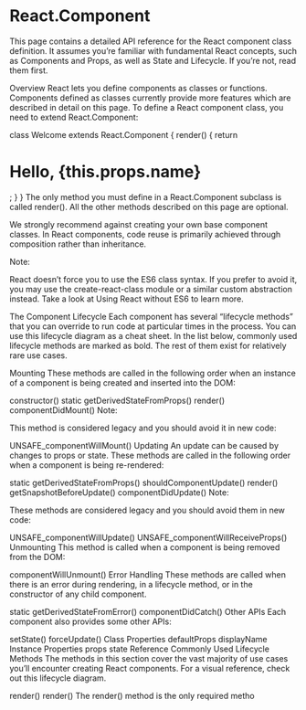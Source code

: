 # React.Component

This page contains a detailed API reference for the React component class definition. It assumes you’re familiar with fundamental React concepts, such as Components and Props, as well as State and Lifecycle. If you’re not, read them first.

Overview
React lets you define components as classes or functions. Components defined as classes currently provide more features which are described in detail on this page. To define a React component class, you need to extend React.Component:

class Welcome extends React.Component {
  render() {
    return <h1>Hello, {this.props.name}</h1>;
  }
}
The only method you must define in a React.Component subclass is called render(). All the other methods described on this page are optional.

We strongly recommend against creating your own base component classes. In React components, code reuse is primarily achieved through composition rather than inheritance.

Note:

React doesn’t force you to use the ES6 class syntax. If you prefer to avoid it, you may use the create-react-class module or a similar custom abstraction instead. Take a look at Using React without ES6 to learn more.

The Component Lifecycle
Each component has several “lifecycle methods” that you can override to run code at particular times in the process. You can use this lifecycle diagram as a cheat sheet. In the list below, commonly used lifecycle methods are marked as bold. The rest of them exist for relatively rare use cases.

Mounting
These methods are called in the following order when an instance of a component is being created and inserted into the DOM:

constructor()
static getDerivedStateFromProps()
render()
componentDidMount()
Note:

This method is considered legacy and you should avoid it in new code:

UNSAFE_componentWillMount()
Updating
An update can be caused by changes to props or state. These methods are called in the following order when a component is being re-rendered:

static getDerivedStateFromProps()
shouldComponentUpdate()
render()
getSnapshotBeforeUpdate()
componentDidUpdate()
Note:

These methods are considered legacy and you should avoid them in new code:

UNSAFE_componentWillUpdate()
UNSAFE_componentWillReceiveProps()
Unmounting
This method is called when a component is being removed from the DOM:

componentWillUnmount()
Error Handling
These methods are called when there is an error during rendering, in a lifecycle method, or in the constructor of any child component.

static getDerivedStateFromError()
componentDidCatch()
Other APIs
Each component also provides some other APIs:

setState()
forceUpdate()
Class Properties
defaultProps
displayName
Instance Properties
props
state
Reference
Commonly Used Lifecycle Methods
The methods in this section cover the vast majority of use cases you’ll encounter creating React components. For a visual reference, check out this lifecycle diagram.

render()
render()
The render() method is the only required metho
